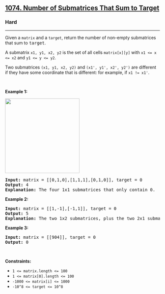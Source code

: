 <h2><a href="https://leetcode.com/problems/number-of-submatrices-that-sum-to-target/">1074. Number of Submatrices That Sum to Target</a></h2><h3>Hard</h3><hr><div style="user-select: auto;"><p style="user-select: auto;">Given a <code style="user-select: auto;">matrix</code>&nbsp;and a <code style="user-select: auto;">target</code>, return the number of non-empty submatrices that sum to <font face="monospace" style="user-select: auto;">target</font>.</p>

<p style="user-select: auto;">A submatrix <code style="user-select: auto;">x1, y1, x2, y2</code> is the set of all cells <code style="user-select: auto;">matrix[x][y]</code> with <code style="user-select: auto;">x1 &lt;= x &lt;= x2</code> and <code style="user-select: auto;">y1 &lt;= y &lt;= y2</code>.</p>

<p style="user-select: auto;">Two submatrices <code style="user-select: auto;">(x1, y1, x2, y2)</code> and <code style="user-select: auto;">(x1', y1', x2', y2')</code> are different if they have some coordinate&nbsp;that is different: for example, if <code style="user-select: auto;">x1 != x1'</code>.</p>

<p style="user-select: auto;">&nbsp;</p>
<p style="user-select: auto;"><strong style="user-select: auto;">Example 1:</strong></p>
<img alt="" src="https://assets.leetcode.com/uploads/2020/09/02/mate1.jpg" style="width: 242px; height: 242px; user-select: auto;">
<pre style="user-select: auto;"><strong style="user-select: auto;">Input:</strong> matrix = [[0,1,0],[1,1,1],[0,1,0]], target = 0
<strong style="user-select: auto;">Output:</strong> 4
<strong style="user-select: auto;">Explanation:</strong> The four 1x1 submatrices that only contain 0.
</pre>

<p style="user-select: auto;"><strong style="user-select: auto;">Example 2:</strong></p>

<pre style="user-select: auto;"><strong style="user-select: auto;">Input:</strong> matrix = [[1,-1],[-1,1]], target = 0
<strong style="user-select: auto;">Output:</strong> 5
<strong style="user-select: auto;">Explanation:</strong> The two 1x2 submatrices, plus the two 2x1 submatrices, plus the 2x2 submatrix.
</pre>

<p style="user-select: auto;"><strong style="user-select: auto;">Example 3:</strong></p>

<pre style="user-select: auto;"><strong style="user-select: auto;">Input:</strong> matrix = [[904]], target = 0
<strong style="user-select: auto;">Output:</strong> 0
</pre>

<p style="user-select: auto;">&nbsp;</p>
<p style="user-select: auto;"><strong style="user-select: auto;">Constraints:</strong></p>

<ul style="user-select: auto;">
	<li style="user-select: auto;"><code style="user-select: auto;">1 &lt;= matrix.length &lt;= 100</code></li>
	<li style="user-select: auto;"><code style="user-select: auto;">1 &lt;= matrix[0].length &lt;= 100</code></li>
	<li style="user-select: auto;"><code style="user-select: auto;">-1000 &lt;= matrix[i] &lt;= 1000</code></li>
	<li style="user-select: auto;"><code style="user-select: auto;">-10^8 &lt;= target &lt;= 10^8</code></li>
</ul>
</div>